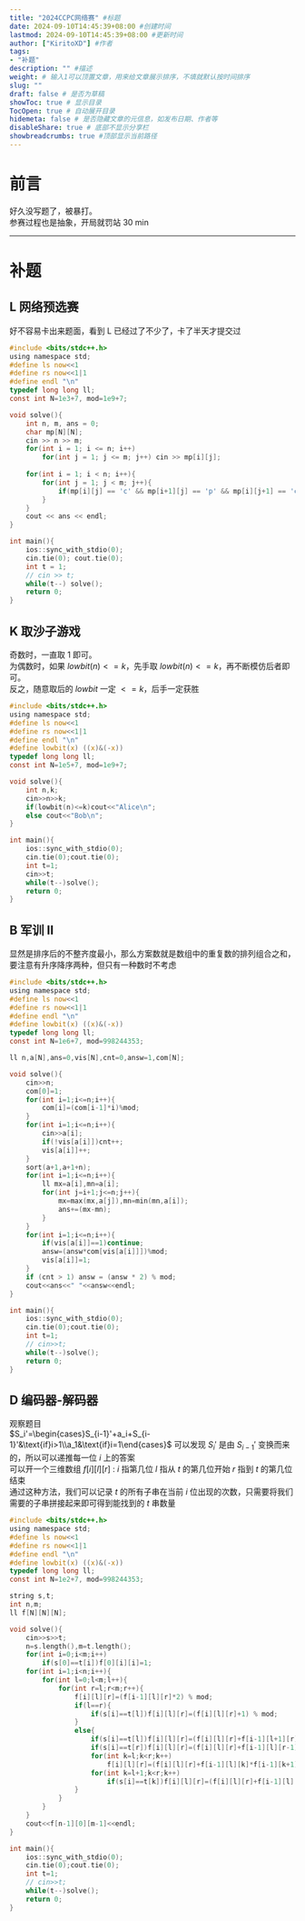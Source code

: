 ```yaml
---
title: "2024CCPC网络赛" #标题
date: 2024-09-10T14:45:39+08:00 #创建时间
lastmod: 2024-09-10T14:45:39+08:00 #更新时间
author: ["KiritoXD"] #作者
tags: 
- "补题"
description: "" #描述
weight: # 输入1可以顶置文章，用来给文章展示排序，不填就默认按时间排序
slug: ""
draft: false # 是否为草稿
showToc: true # 显示目录
TocOpen: true # 自动展开目录
hidemeta: false # 是否隐藏文章的元信息，如发布日期、作者等
disableShare: true # 底部不显示分享栏
showbreadcrumbs: true #顶部显示当前路径
---
```

# 前言

好久没写题了，被暴打。  
参赛过程也是抽象，开局就罚站 30 min  

---

# 补题

## L 网络预选赛
好不容易卡出来题面，看到 L 已经过了不少了，卡了半天才提交过  

```c
#include <bits/stdc++.h>
using namespace std;
#define ls now<<1
#define rs now<<1|1
#define endl "\n"
typedef long long ll;
const int N=1e3+7, mod=1e9+7;

void solve(){
    int n, m, ans = 0;
    char mp[N][N];
    cin >> n >> m;
    for(int i = 1; i <= n; i++)
        for(int j = 1; j <= m; j++) cin >> mp[i][j];
    
    for(int i = 1; i < n; i++){
        for(int j = 1; j < m; j++){
            if(mp[i][j] == 'c' && mp[i+1][j] == 'p' && mp[i][j+1] == 'c' && mp[i+1][j+1] == 'c') ans++;
        }
    }
    cout << ans << endl;
}

int main(){
    ios::sync_with_stdio(0);
    cin.tie(0); cout.tie(0);
    int t = 1;
    // cin >> t;
    while(t--) solve();
    return 0;
}
```

## K 取沙子游戏

奇数时，一直取 1 即可。  
为偶数时，如果 $lowbit(n)<=k$，先手取 $lowbit(n)<=k$，再不断模仿后者即可。  
反之，随意取后的 $lowbit$ 一定 $<=k$，后手一定获胜  

```c
#include <bits/stdc++.h>
using namespace std;
#define ls now<<1
#define rs now<<1|1
#define endl "\n"
#define lowbit(x) ((x)&(-x))
typedef long long ll;
const int N=1e5+7, mod=1e9+7;

void solve(){
    int n,k;
    cin>>n>>k;
    if(lowbit(n)<=k)cout<<"Alice\n";
    else cout<<"Bob\n";
}

int main(){
    ios::sync_with_stdio(0);
    cin.tie(0);cout.tie(0);
    int t=1;
    cin>>t;
    while(t--)solve();
    return 0;
}
```
## B 军训 II
显然是排序后的不整齐度最小，那么方案数就是数组中的重复数的排列组合之和，要注意有升序降序两种，但只有一种数时不考虑

```c
#include <bits/stdc++.h>
using namespace std;
#define ls now<<1
#define rs now<<1|1
#define endl "\n"
#define lowbit(x) ((x)&(-x))
typedef long long ll;
const int N=1e6+7, mod=998244353;

ll n,a[N],ans=0,vis[N],cnt=0,answ=1,com[N];

void solve(){
    cin>>n;
    com[0]=1;
    for(int i=1;i<=n;i++){
        com[i]=(com[i-1]*i)%mod;
    }
    for(int i=1;i<=n;i++){
        cin>>a[i];
        if(!vis[a[i]])cnt++;
        vis[a[i]]++;
    }
    sort(a+1,a+1+n);
    for(int i=1;i<=n;i++){
        ll mx=a[i],mn=a[i];
        for(int j=i+1;j<=n;j++){
            mx=max(mx,a[j]),mn=min(mn,a[i]);
            ans+=(mx-mn);
        }
    }
    for(int i=1;i<=n;i++){
        if(vis[a[i]]==1)continue;
        answ=(answ*com[vis[a[i]]])%mod;
        vis[a[i]]=1;
    }
    if (cnt > 1) answ = (answ * 2) % mod;
    cout<<ans<<" "<<answ<<endl;
}

int main(){
    ios::sync_with_stdio(0);
    cin.tie(0);cout.tie(0);
    int t=1;
    // cin>>t;
    while(t--)solve();
    return 0;
}
```
## D 编码器-解码器

观察题目  
$S_i'=\begin{cases}S_{i-1}'+a_i+S_{i-1}'&\text{if}i>1\\a_1&\text{if}i=1\end{cases}$
可以发现 $S_{i}'$ 是由 $S_{i-1}'$ 变换而来的，所以可以递推每一位 $i$ 上的答案  
可以开一个三维数组 $f[i][l][r]$ : $i$ 指第几位  $l$ 指从 $t$ 的第几位开始  $r$ 指到 $t$ 的第几位结束  
通过这种方法，我们可以记录 $t$ 的所有子串在当前 $i$ 位出现的次数，只需要将我们需要的子串拼接起来即可得到能找到的 $t$ 串数量 

```c
#include <bits/stdc++.h>
using namespace std;
#define ls now<<1
#define rs now<<1|1
#define endl "\n"
#define lowbit(x) ((x)&(-x))
typedef long long ll;
const int N=1e2+7, mod=998244353;

string s,t;
int n,m;
ll f[N][N][N];

void solve(){
    cin>>s>>t;
    n=s.length(),m=t.length();
    for(int i=0;i<m;i++)
        if(s[0]==t[i])f[0][i][i]=1;
    for(int i=1;i<n;i++){
        for(int l=0;l<m;l++){
            for(int r=l;r<m;r++){
                f[i][l][r]=(f[i-1][l][r]*2) % mod;
                if(l==r){
                    if(s[i]==t[l])f[i][l][r]=(f[i][l][r]+1) % mod;
                }
                else{
                    if(s[i]==t[l])f[i][l][r]=(f[i][l][r]+f[i-1][l+1][r]) % mod;
                    if(s[i]==t[r])f[i][l][r]=(f[i][l][r]+f[i-1][l][r-1]) % mod;
                    for(int k=l;k<r;k++)
                        f[i][l][r]=(f[i][l][r]+f[i-1][l][k]*f[i-1][k+1][r]) % mod;
                    for(int k=l+1;k<r;k++)
                        if(s[i]==t[k])f[i][l][r]=(f[i][l][r]+f[i-1][l][k-1]*f[i-1][k+1][r]) % mod;
                }
            }
        }
    }
    cout<<f[n-1][0][m-1]<<endl;
}

int main(){
    ios::sync_with_stdio(0);
    cin.tie(0);cout.tie(0);
    int t=1;
    // cin>>t;
    while(t--)solve();
    return 0;
}
```
